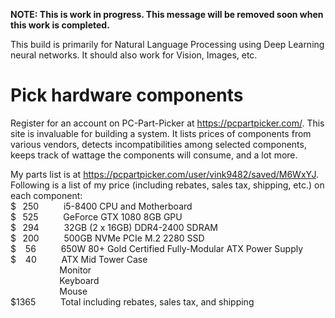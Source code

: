 **NOTE: This is work in progress. This message will be removed soon when this work is completed.**  

This build is primarily for Natural Language Processing using Deep Learning neural networks. It should also work for Vision, Images, etc.
# Pick hardware components
Register for an account on PC-Part-Picker at https://pcpartpicker.com/. This site is invaluable for building a system. It lists prices of components from various vendors, detects incompatibilities among selected components, keeps track of wattage the components will consume, and a lot more.  

My parts list is at <https://pcpartpicker.com/user/vink9482/saved/M6WxYJ>. Following is a list of my price (including rebates, sales tax, shipping, etc.) on each component:   
$ &thinsp; 250 &emsp; &emsp; i5-8400 CPU and Motherboard   
$ &thinsp; 525 &emsp; &emsp; GeForce GTX 1080 8GB GPU   
$ &thinsp; 294 &emsp; &emsp; 32GB (2 x 16GB) DDR4-2400 SDRAM   
$ &thinsp; 200 &emsp; &emsp; 500GB NVMe PCIe M.2 2280 SSD   
$ &ensp; 56 &emsp; &emsp; 650W 80+ Gold Certified Fully-Modular ATX Power Supply   
$ &ensp; 40 &emsp; &emsp; ATX Mid Tower Case   
&emsp; &emsp; &emsp;  &emsp; &thinsp;  Monitor   
&emsp; &emsp; &emsp;  &emsp; &thinsp;  Keyboard   
&emsp; &emsp; &emsp;  &emsp; &thinsp;  Mouse   
$1365 &emsp; &emsp; Total including rebates, sales tax, and shipping   

